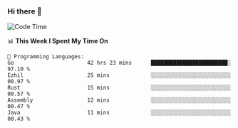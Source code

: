 ### Hi there 👋

<!--
**CrazyCollin/crazycollin** is a ✨ _special_ ✨ repository because its `README.md` (this file) appears on your GitHub profile.

Here are some ideas to get you started:

- 🔭 I’m currently working on ...
- 🌱 I’m currently learning ...
- 👯 I’m looking to collaborate on ...
- 🤔 I’m looking for help with ...
- 💬 Ask me about ...
- 📫 How to reach me: ...
- 😄 Pronouns: ...
- ⚡ Fun fact: ...
-->

<!--START_SECTION:waka-->
![Code Time](http://img.shields.io/badge/Code%20Time-1%2C229%20hrs%2041%20mins-blue)

📊 **This Week I Spent My Time On** 

```text
💬 Programming Languages: 
Go                       42 hrs 23 mins      ████████████████████████░   97.10 % 
Ezhil                    25 mins             ░░░░░░░░░░░░░░░░░░░░░░░░░   00.97 % 
Rust                     15 mins             ░░░░░░░░░░░░░░░░░░░░░░░░░   00.57 % 
Assembly                 12 mins             ░░░░░░░░░░░░░░░░░░░░░░░░░   00.47 % 
Java                     11 mins             ░░░░░░░░░░░░░░░░░░░░░░░░░   00.43 % 
```


<!--END_SECTION:waka-->
